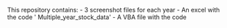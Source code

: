 This repository contains:
    - 3 screenshot files for each year
    - An excel with the code ' Multiple_year_stock_data'
    - A VBA file with the code